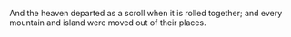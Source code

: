 And the heaven departed as a scroll when it is rolled together; and every mountain and island were moved out of their places.
